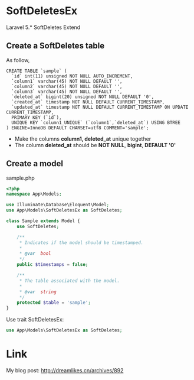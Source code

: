 # SoftDeletesEx
Laravel 5.* SoftDeletes Extend

## Create a SoftDeletes table
As follow, 
```mysql
CREATE TABLE `sample` (
  `id` int(11) unsigned NOT NULL AUTO_INCREMENT,
  `column1` varchar(45) NOT NULL DEFAULT '',
  `column2` varchar(45) NOT NULL DEFAULT '',
  `column3` varchar(45) NOT NULL DEFAULT '',
  `deleted_at` bigint(20) unsigned NOT NULL DEFAULT '0',
  `created_at` timestamp NOT NULL DEFAULT CURRENT_TIMESTAMP,
  `updated_at` timestamp NOT NULL DEFAULT CURRENT_TIMESTAMP ON UPDATE CURRENT_TIMESTAMP,
  PRIMARY KEY (`id`),
  UNIQUE KEY `column1_UNIQUE` (`column1`,`deleted_at`) USING BTREE
) ENGINE=InnoDB DEFAULT CHARSET=utf8 COMMENT='sample';
```

- Make the columns **column1, deleted_at** unique together
- The column **deleted_at** should be **NOT NULL**, **bigint**, **DEFAULT '0'**

## Create a model
sample.php
```php
<?php
namespace App\Models;

use Illuminate\Database\Eloquent\Model;
use App\Models\SoftDeletesEx as SoftDeletes;

class Sample extends Model {
	use SoftDeletes;

    /**
     * Indicates if the model should be timestamped.
     *
     * @var  bool
     */
    public $timestamps = false;

    /**
     * The table associated with the model.
     *
     * @var  string
     */
    protected $table = 'sample';
}
```

Use trait SoftDeletesEx:
```php
use App\Models\SoftDeletesEx as SoftDeletes;
```

# Link
My blog post: http://dreamlikes.cn/archives/892